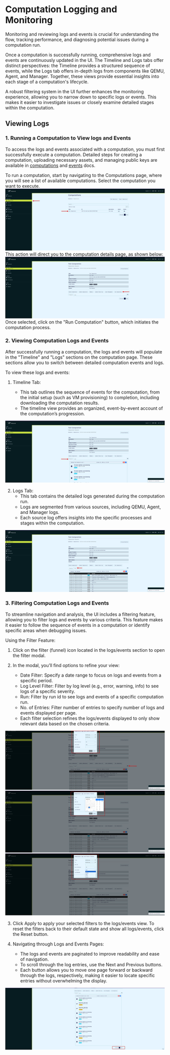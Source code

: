 # Computation Logging and Monitoring

Monitoring and reviewing logs and events is crucial for understanding the flow, tracking performance, and diagnosing potential issues during a computation run.

Once a computation is successfully running, comprehensive logs and events are continuously updated in the UI. The Timeline and Logs tabs offer distinct perspectives: the Timeline provides a structured sequence of events, while the Logs tab offers in-depth logs from components like QEMU, Agent, and Manager. Together, these views provide essential insights into each stage of a computation's lifecycle.

A robust filtering system in the UI further enhances the monitoring experience, allowing you to narrow down to specific logs or events. This makes it easier to investigate issues or closely examine detailed stages within the computation.

## Viewing Logs

### 1. **Running a Computation to View logs and Events**

To access the logs and events associated with a computation, you must first successfully execute a computation.
Detailed steps for creating a computation, uploading necessary assets, and managing public keys are available in [computations](./computations.md) and [events](./assets.md) docs.

To run a computation, start by navigating to the Computations page, where you will see a list of available computations.
Select the computation you want to execute.
![Computations Page](img/logs_compuations.png)
This action will direct you to the computation details page, as shown below:
![Computation Page](img/logs_computation.png)
Once selected, click on the "Run Computation" button, which initiates the computation process.

### 2. **Viewing Computation Logs and Events**

After successfully running a computation, the logs and events will populate in the "Timeline" and "Logs" sections on the computation page.
These sections allow you to switch between detailed computation events and logs.

To view these logs and events:

1. Timeline Tab:

   - This tab outlines the sequence of events for the computation, from the initial setup (such as VM provisioning) to completion, including downloading the computation results.
   - The timeline view provides an organized, event-by-event account of the computation’s progression.

![Computation Events](img/events.png)

2. Logs Tab:
   - This tab contains the detailed logs generated during the computation run.
   - Logs are segmented from various sources, including QEMU, Agent, and Manager logs.
   - Each source log offers insights into the specific processes and stages within the computation.

![Computation Logs](img/logs.png)

### 3. **Filtering Computation Logs and Events**

To streamline navigation and analysis, the UI includes a filtering feature, allowing you to filter logs and events by various criteria.
This feature makes it easier to follow the sequence of events in a computation or identify specific areas when debugging issues.

Using the Filter Feature:

1. Click on the filter (funnel) icon located in the logs/events section to open the filter modal.

2. In the modal, you’ll find options to refine your view:

   - Date Filter: Specify a date range to focus on logs and events from a specific period.
   - Log Level Filter: Filter by log level (e.g., error, warning, info) to see logs of a specific severity.
   - Run: Filter by run id to see logs and events of a specific computation run.
   - No. of Entries: Filter number of entries to specify number of logs and events displayed per page.
   - Each filter selection refines the logs/events displayed to only show relevant data based on the chosen criteria.

![Filter Modal - All Options](img/log_filters_all.png)
![Filter Modal - Date](img/log_filters_date.png)
![Filter Modal - Log Level](img/logs_filters_log_level.png)

3. Click Apply to apply your selected filters to the logs/events view. To reset the filters back to their default state and show all logs/events, click the Reset button.

4. Navigating through Logs and Events Pages:
   - The logs and events are paginated to improve readability and ease of navigation.
   - To scroll through the log entries, use the Next and Previous buttons.
   - Each button allows you to move one page forward or backward through the logs, respectively, making it easier to locate specific entries without overwhelming the display.

![Logs Pagination](img/logs_pagination.png)
